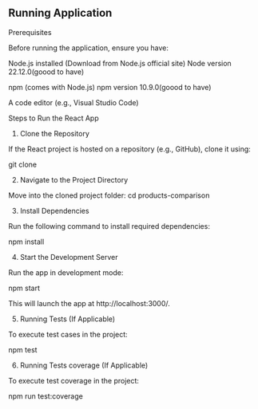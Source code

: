 ## Running Application

Prerequisites

Before running the application, ensure you have:

Node.js installed (Download from Node.js official site) 
Node version 22.12.0(goood to have)

npm (comes with Node.js)
npm version 10.9.0(goood to have)

A code editor (e.g., Visual Studio Code)

Steps to Run the React App

1. Clone the Repository

If the React project is hosted on a repository (e.g., GitHub), clone it using:

git clone [<repository-url>](https://github.com/VamsiKrishnaMyneni/products-comparison.git)
 
2. Navigate to the Project Directory

Move into the cloned project folder:
cd products-comparison

3. Install Dependencies

Run the following command to install required dependencies:

npm install
  
4. Start the Development Server

Run the app in development mode:

npm start

This will launch the app at http://localhost:3000/.
 
5. Running Tests (If Applicable)

To execute test cases in the project:

npm test
  
6. Running Tests coverage (If Applicable)

To execute test coverage in the project:

npm run test:coverage
  
